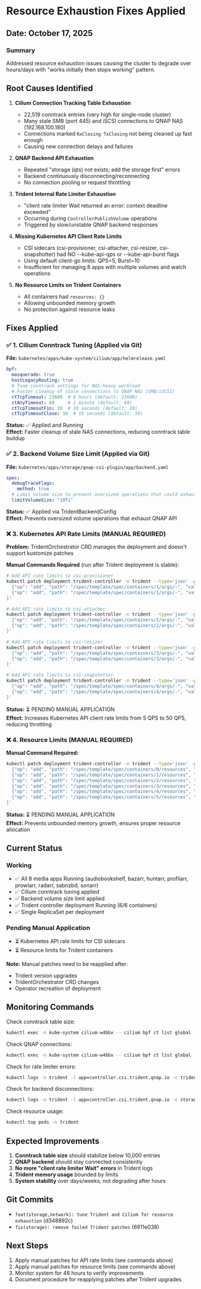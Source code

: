 # Resource Exhaustion Fixes Applied

## Date: October 17, 2025

### Summary
Addressed resource exhaustion issues causing the cluster to degrade over hours/days with "works initially then stops working" pattern.

## Root Causes Identified

1. **Cilium Connection Tracking Table Exhaustion**
   - 22,519 conntrack entries (very high for single-node cluster)
   - Many stale SMB (port 445) and iSCSI connections to QNAP NAS (192.168.100.180)
   - Connections marked `RxClosing TxClosing` not being cleaned up fast enough
   - Causing new connection delays and failures

2. **QNAP Backend API Exhaustion**
   - Repeated "storage (qts) not exists; add the storage first" errors
   - Backend continuously disconnecting/reconnecting
   - No connection pooling or request throttling

3. **Trident Internal Rate Limiter Exhaustion**
   - "client rate limiter Wait returned an error: context deadline exceeded"
   - Occurring during `ControllerPublishVolume` operations
   - Triggered by slow/unstable QNAP backend responses

4. **Missing Kubernetes API Client Rate Limits**
   - CSI sidecars (csi-provisioner, csi-attacher, csi-resizer, csi-snapshotter) had NO --kube-api-qps or --kube-api-burst flags
   - Using default client-go limits: QPS=5, Burst=10
   - Insufficient for managing 8 apps with multiple volumes and watch operations

5. **No Resource Limits on Trident Containers**
   - All containers had `resources: {}`
   - Allowing unbounded memory growth
   - No protection against resource leaks

## Fixes Applied

### ✅ 1. Cilium Conntrack Tuning (Applied via Git)
**File:** `kubernetes/apps/kube-system/cilium/app/helmrelease.yaml`

```yaml
bpf:
  masquerade: true
  hostLegacyRouting: true
  # Tune conntrack settings for NAS-heavy workload
  # Faster cleanup of stale connections to QNAP NAS (SMB/iSCSI)
  ctTcpTimeout: 21600  # 6 hours (default: 21600)
  ctAnyTimeout: 60     # 1 minute (default: 60)
  ctTcpTimeoutFin: 10  # 10 seconds (default: 10)
  ctTcpTimeoutClose: 10  # 10 seconds (default: 10)
```

**Status:** ✅ Applied and Running  
**Effect:** Faster cleanup of stale NAS connections, reducing conntrack table buildup

### ✅ 2. Backend Volume Size Limit (Applied via Git)
**File:** `kubernetes/apps/storage/qnap-csi-plugin/app/backend.yaml`

```yaml
spec:
  debugTraceFlags:
    method: true
  # Limit volume size to prevent oversized operations that could exhaust QNAP backend
  limitVolumeSize: "10Ti"
```

**Status:** ✅ Applied via TridentBackendConfig  
**Effect:** Prevents oversized volume operations that exhaust QNAP API

### ❌ 3. Kubernetes API Rate Limits (MANUAL REQUIRED)
**Problem:** TridentOrchestrator CRD manages the deployment and doesn't support kustomize patches

**Manual Commands Required** (run after Trident deployment is stable):

```bash
# Add API rate limits to csi-provisioner
kubectl patch deployment trident-controller -n trident --type='json' -p='[
  {"op": "add", "path": "/spec/template/spec/containers/1/args/-", "value": "--kube-api-qps=50"},
  {"op": "add", "path": "/spec/template/spec/containers/1/args/-", "value": "--kube-api-burst=100"}
]'

# Add API rate limits to csi-attacher
kubectl patch deployment trident-controller -n trident --type='json' -p='[
  {"op": "add", "path": "/spec/template/spec/containers/2/args/-", "value": "--kube-api-qps=50"},
  {"op": "add", "path": "/spec/template/spec/containers/2/args/-", "value": "--kube-api-burst=100"}
]'

# Add API rate limits to csi-resizer
kubectl patch deployment trident-controller -n trident --type='json' -p='[
  {"op": "add", "path": "/spec/template/spec/containers/3/args/-", "value": "--kube-api-qps=50"},
  {"op": "add", "path": "/spec/template/spec/containers/3/args/-", "value": "--kube-api-burst=100"}
]'

# Add API rate limits to csi-snapshotter
kubectl patch deployment trident-controller -n trident --type='json' -p='[
  {"op": "add", "path": "/spec/template/spec/containers/4/args/-", "value": "--kube-api-qps=50"},
  {"op": "add", "path": "/spec/template/spec/containers/4/args/-", "value": "--kube-api-burst=100"}
]'
```

**Status:** ⏳ PENDING MANUAL APPLICATION  
**Effect:** Increases Kubernetes API client rate limits from 5 QPS to 50 QPS, reducing throttling

### ❌ 4. Resource Limits (MANUAL REQUIRED)
**Manual Command Required:**

```bash
kubectl patch deployment trident-controller -n trident --type='json' -p='[
  {"op": "add", "path": "/spec/template/spec/containers/0/resources", "value": {"requests": {"memory": "128Mi", "cpu": "50m"}, "limits": {"memory": "256Mi", "cpu": "200m"}}},
  {"op": "add", "path": "/spec/template/spec/containers/1/resources", "value": {"requests": {"memory": "128Mi", "cpu": "50m"}, "limits": {"memory": "256Mi", "cpu": "200m"}}},
  {"op": "add", "path": "/spec/template/spec/containers/2/resources", "value": {"requests": {"memory": "128Mi", "cpu": "50m"}, "limits": {"memory": "256Mi", "cpu": "200m"}}},
  {"op": "add", "path": "/spec/template/spec/containers/3/resources", "value": {"requests": {"memory": "128Mi", "cpu": "50m"}, "limits": {"memory": "256Mi", "cpu": "200m"}}},
  {"op": "add", "path": "/spec/template/spec/containers/4/resources", "value": {"requests": {"memory": "128Mi", "cpu": "50m"}, "limits": {"memory": "256Mi", "cpu": "200m"}}},
  {"op": "add", "path": "/spec/template/spec/containers/5/resources", "value": {"requests": {"memory": "256Mi", "cpu": "100m"}, "limits": {"memory": "1Gi", "cpu": "500m"}}}
]'
```

**Status:** ⏳ PENDING MANUAL APPLICATION  
**Effect:** Prevents unbounded memory growth, ensures proper resource allocation

## Current Status

### Working
- ✅ All 8 media apps Running (audiobookshelf, bazarr, huntarr, profilarr, prowlarr, radarr, sabnzbd, sonarr)
- ✅ Cilium conntrack tuning applied
- ✅ Backend volume size limit applied
- ✅ Trident controller deployment Running (6/6 containers)
- ✅ Single ReplicaSet per deployment

### Pending Manual Application
- ⏳ Kubernetes API rate limits for CSI sidecars
- ⏳ Resource limits for Trident containers

**Note:** Manual patches need to be reapplied after:
- Trident version upgrades
- TridentOrchestrator CRD changes
- Operator recreation of deployment

## Monitoring Commands

Check conntrack table size:
```bash
kubectl exec -n kube-system cilium-w4bbx -- cilium bpf ct list global | wc -l
```

Check QNAP connections:
```bash
kubectl exec -n kube-system cilium-w4bbx -- cilium bpf ct list global | grep 192.168.100.180 | head -20
```

Check for rate limiter errors:
```bash
kubectl logs -n trident -l app=controller.csi.trident.qnap.io -c trident-main --tail=100 | grep -i 'rate limiter'
```

Check for backend disconnections:
```bash
kubectl logs -n trident -l app=controller.csi.trident.qnap.io -c storage-api-server --tail=100 | grep -i 'storage.*not.*added'
```

Check resource usage:
```bash
kubectl top pods -n trident
```

## Expected Improvements

1. **Conntrack table size** should stabilize below 10,000 entries
2. **QNAP backend** should stay connected consistently
3. **No more "client rate limiter Wait" errors** in Trident logs
4. **Trident memory usage** bounded by limits
5. **System stability** over days/weeks, not degrading after hours

## Git Commits

- `feat(storage,network): tune Trident and Cilium for resource exhaustion` (d348892c)
- `fix(storage): remove failed Trident patches` (6911e038)

## Next Steps

1. Apply manual patches for API rate limits (see commands above)
2. Apply manual patches for resource limits (see commands above)
3. Monitor system for 48 hours to verify improvements
4. Document procedure for reapplying patches after Trident upgrades
